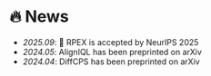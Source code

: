 # 🔥 News
- *2025.09*: 🎉 RPEX is accepted by NeurIPS 2025
- *2024.05*: AlignIQL has been preprinted on arXiv
- *2024.04*: DiffCPS has been preprinted on arXiv
